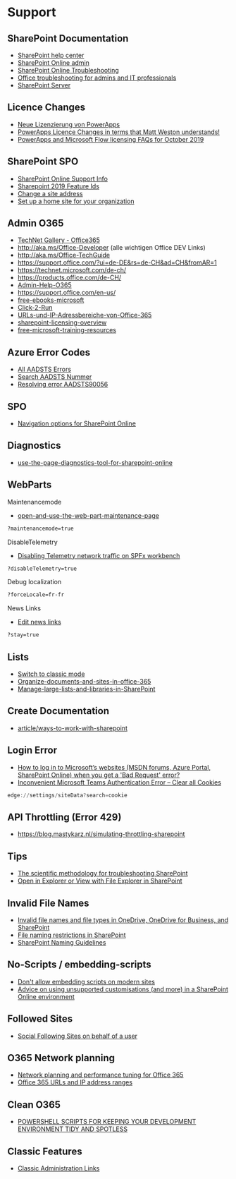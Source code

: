 # Support

## SharePoint Documentation

- [SharePoint help center](https://support.office.com/en-us/sharepoint)
- [SharePoint Online admin](https://docs.microsoft.com/en-us/sharepoint/sharepoint-online)
- [SharePoint Online Troubleshooting](https://docs.microsoft.com/en-us/sharepoint/support/online)
- [Office troubleshooting for admins and IT professionals](https://docs.microsoft.com/en-us/sharepoint/support/)
- [SharePoint Server](https://docs.microsoft.com/en-us/SharePoint/sharepoint-server)

## Licence Changes

- [Neue Lizenzierung von PowerApps](https://blog.ioz.ch/neue-lizenzierung-von-powerapps)
- [PowerApps Licence Changes in terms that Matt Weston understands!](https://blog.mattweston365.com/2019/09/powerapps-licence-changes-in-terms-that.html)
- [PowerApps and Microsoft Flow licensing FAQs for October 2019](https://docs.microsoft.com/de-de/power-platform/admin/powerapps-flow-licensing-faq)

## SharePoint SPO

- [SharePoint Online Support Info](https://docs.microsoft.com/de-ch/archive/blogs/sposupport/)
- [Sharepoint 2019 Feature Ids](https://kolislab.com/sharepoint-2019-feature-ids/)
- [Change a site address](https://docs.microsoft.com/en-us/sharepoint/change-site-address)
- [Set up a home site for your organization](https://docs.microsoft.com/en-us/sharepoint/home-site)

## Admin O365

- [TechNet Gallery - Office365](https://gallery.technet.microsoft.com/site/search?f%5B0%5D.Type=RootCategory&f%5B0%5D.Value=Office365)
- http://aka.ms/Office-Developer (alle wichtigen Office DEV Links)
- http://aka.ms/Office-TechGuide 
- https://support.office.com/?ui=de-DE&rs=de-CH&ad=CH&fromAR=1
- https://technet.microsoft.com/de-ch/
- https://products.office.com/de-CH/
- [Admin-Help-O365](https://support.office.com/en-us/article/Office-365-for-business-%E2%80%93-Admin-Help-17d3ff3f-3601-466e-b5a1-482b31cfb791?ui=en-US&rs=en-US&ad=US)
- https://support.office.com/en-us/
- [free-ebooks-microsoft](https://blogs.msdn.microsoft.com/mssmallbiz/2016/07/10/free-thats-right-im-giving-away-millions-of-free-microsoft-ebooks-again-including-windows-10-office-365-office-2016-power-bi-azure-windows-8-1-office-2013-sharepoint-2016-sh)
- [Click-2-Run](https://docs.microsoft.com/de-ch/DeployOffice/configuration-options-for-the-office-2016-deployment-tool)
- [URLs-und-IP-Adressbereiche-von-Office-365](https://support.office.com/de-de/article/URLs-und-IP-Adressbereiche-von-Office-365-8548a211-3fe7-47cb-abb1-355ea5aa88a2?ui=de-DE&rs=de-CH&ad=CH)
- [sharepoint-licensing-overview](https://products.office.com/en-us/sharepoint/sharepoint-licensing-overview)
- [free-microsoft-training-resources](http://blog.fpweb.net/free-microsoft-training-resources)

## Azure Error Codes

- [All AADSTS Errors](https://docs.microsoft.com/en-us/azure/active-directory/develop/reference-aadsts-error-codes)
- [Search AADSTS Nummer](https://login.microsoftonline.com/error)
- [Resolving error AADSTS90056](https://www.koskila.net/resolving-error-aadsts90056/)

## SPO

- [Navigation options for SharePoint Online](https://support.office.com/en-us/article/Navigation-options-for-SharePoint-Online-adb92b80-b342-4ecb-99a1-da2a2b4782eb)

## Diagnostics

- [use-the-page-diagnostics-tool-for-sharepoint-online](https://support.office.com/en-us/article/use-the-page-diagnostics-tool-for-sharepoint-online-dbab2593-dc6a-40f7-adfe-031b9baa620f?ui=en-US&rs=en-US&ad=US)

## WebParts

Maintenancemode

- [open-and-use-the-web-part-maintenance-page](https://support.office.com/en-us/article/open-and-use-the-web-part-maintenance-page-eff9ce22-d04a-44dd-ae83-ac29a5e396c2)

```html
?maintenancemode=true
```

DisableTelemetry

- [Disabling Telemetry network traffic on SPFx workbench](https://tahoeninjas.blog/2019/07/02/disabling-telemetry-network-traffic-on-spfx-workbench/)

```html
?disableTelemetry=true
```

Debug localization

```html
?forceLocale=fr-fr
```

News Links

- [Edit news links](https://emilymancini.com/2020/01/16/editing-a-news-link-in-sharepoint-online/)

```html
?stay=true
```

## Lists

- [Switch to classic mode](https://infosharepoint.com/switch-back-to-modern-view-in-sharepoint-online/)
- [Organize-documents-and-sites-in-office-365](https://support.office.com/en-us/article/organize-documents-and-sites-in-office-365-1a36030f-3e54-4c43-8401-b7bcd0d1c16b)
- [Manage-large-lists-and-libraries-in-SharePoint](https://support.office.com/en-us/article/Manage-large-lists-and-libraries-in-SharePoint-B8588DAE-9387-48C2-9248-C24122F07C59)

## Create Documentation

- [article/ways-to-work-with-sharepoint](https://support.office.com/en-gb/article/ways-to-work-with-sharepoint-11de936c-8fed-4474-ac58-583d0c38ac12?ui=en-US&rs=en-GB&ad=GB)

## Login Error

- [How to log in to Microsoft’s websites (MSDN forums, Azure Portal, SharePoint Online) when you get a 'Bad Request' error?](https://www.koskila.net/how-to-log-in-to-microsofts-websites-msdn-forums-azure-portal-sharepoint-online-when-you-get-a-bad-request-error/)
- [Inconvenient Microsoft Teams Authentication Error – Clear all Cookies](https://sympmarc.com/2020/04/22/inconvenient-microsoft-teams-authentication-error-resolution/)

```Powershell
edge://settings/siteData?search=cookie
```

## API Throttling (Error 429)

- <https://blog.mastykarz.nl/simulating-throttling-sharepoint>

## Tips

- [The scientific methodology for troubleshooting SharePoint](https://sharepointdragons.com/2018/05/25/the-scientific-methodology-for-troubleshooting-sharepoint)
- [Open in Explorer or View with File Explorer in SharePoint](https://support.office.com/en-us/article/open-in-explorer-or-view-with-file-explorer-in-sharepoint-66b574bb-08b4-46b6-a6a0-435fd98194cc)

## Invalid File Names

- [Invalid file names and file types in OneDrive, OneDrive for Business, and SharePoint](https://support.office.com/en-us/article/Invalid-file-names-and-file-types-in-OneDrive-OneDrive-for-Business-and-SharePoint-64883a5d-228e-48f5-b3d2-eb39e07630fa#filenamepathlengths)
- [File naming restrictions in SharePoint](https://sharepointstuff621190718.wordpress.com/2018/12/03/file-naming-restrictions-in-sharepoint/)
- [SharePoint Naming Guidelines](https://docs.microsoft.com/en-us/microsoft-365/community/sharepoint-naming-guidelines)

## No-Scripts / embedding-scripts

- [Don't allow embedding scripts on modern sites](https://blog.mastykarz.nl/dont-allow-embedding-scripts-modern-sites/)
- [Advice on using unsupported customisations (and more) in a SharePoint Online environment](https://medium.com/@Lumpie/graffiti-guidance-e0eb520a5392)

## Followed Sites

- [Social Following Sites on behalf of a user](https://julieturner.net/2019/02/curate-the-news-social-following-sites-on-behalf-of-a-user/)

## O365 Network planning

- [Network planning and performance tuning for Office 365](https://docs.microsoft.com/de-de/office365/enterprise/network-planning-and-performance)
- [Office 365 URLs and IP address ranges](https://docs.microsoft.com/en-us/office365/enterprise/urls-and-ip-address-ranges)

## Clean O365

- [POWERSHELL SCRIPTS FOR KEEPING YOUR DEVELOPMENT ENVIRONMENT TIDY AND SPOTLESS](https://laurakokkarinen.com/does-it-spark-joy-powershell-scripts-for-keeping-your-development-environment-tidy-and-spotless/#empty-the-tenant-recycle-bin)

## Classic Features

- [Classic Administration Links](https://thechriskent.com/2020/04/28/spo-classic-admin-links/)